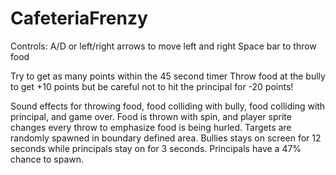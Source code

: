 # CafeteriaFrenzy
 Controls:
 A/D or left/right arrows to move left and right
 Space bar to throw food

 Try to get as many points within the 45 second timer
 Throw food at the bully to get +10 points but be careful not to hit the principal for -20 points! 

 Sound effects for throwing food, food colliding with bully, food colliding with principal, and game over.
 Food is thrown with spin, and player sprite changes every throw to emphasize food is being hurled.
 Targets are randomly spawned in boundary defined area.
 Bullies stays on screen for 12 seconds while principals stay on for 3 seconds.
 Principals have a 47% chance to spawn.
